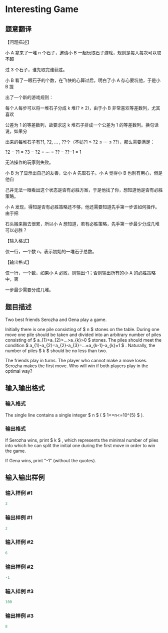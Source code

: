 # Interesting Game

## 题意翻译

【问题描述】

小 A 拿来了一堆 n 个石子，邀请小 B 一起玩取石子游戏，规则是每人每次可以取不超

过 3 个石子，谁先取完谁获胜。

小 B 看了一眼石子的个数，在飞快的心算过后，明白了小 A 存心要坑他，于是小 B 提

出了一个新的游戏规则：

每个人每步可以将一堆石子分成 k 堆(? ≥ 2)，由于小 B 非常喜欢等差数列，尤其喜欢

公差为 1 的等差数列，故要求这 k 堆石子排成一个公差为 1 的等差数列。换句话说，如果分

出来的每堆石子有?1, ?2, … , ??个（不妨?1 ≤ ?2 ≤ ⋯ ≤ ??），那么需要满足：

?2 − ?1 = ?3 − ?2 = ⋯ = ?? − ??−1 = 1

无法操作的玩家则失败。

小 B 为了显示出自己的友善，让小 A 先取石子。小 A 觉得小 B 也别有用心，但是他自

己并无法一眼看出这个状态是否有必胜方案，于是他找了你，想知道他是否有必胜策略。

小 A 发现，得知是否有必胜策略还不够，他还需要知道先手第一步该如何操作。由于把

石头搬来搬去很累，所以小 A 想知道，若有必胜策略，先手第一步最少分成几堆可以必胜？

【输入格式】

仅一行，一个数 n，表示初始的一堆石子总数。

【输出格式】

仅一行，一个数，如果小 A 必败，则输出-1；否则输出所有的小 A 的必胜策略中，第

一步最少需要分成几堆。

## 题目描述

Two best friends Serozha and Gena play a game.

Initially there is one pile consisting of $ n $ stones on the table. During one move one pile should be taken and divided into an arbitrary number of piles consisting of $ a_{1}&gt;a_{2}&gt;...&gt;a_{k}&gt;0 $ stones. The piles should meet the condition $ a_{1}-a_{2}=a_{2}-a_{3}=...=a_{k-1}-a_{k}=1 $ . Naturally, the number of piles $ k $ should be no less than two.

The friends play in turns. The player who cannot make a move loses. Serozha makes the first move. Who will win if both players play in the optimal way?

## 输入输出格式

### 输入格式

The single line contains a single integer $ n $ ( $ 1<=n<=10^{5} $ ).

### 输出格式

If Serozha wins, print $ k $ , which represents the minimal number of piles into which he can split the initial one during the first move in order to win the game.

If Gena wins, print "-1" (without the quotes).

## 输入输出样例

### 输入样例 #1

```cpp
3

```
### 输出样例 #1

```cpp
2

```
### 输入样例 #2

```cpp
6

```
### 输出样例 #2

```cpp
-1

```
### 输入样例 #3

```cpp
100

```
### 输出样例 #3

```cpp
8

```
